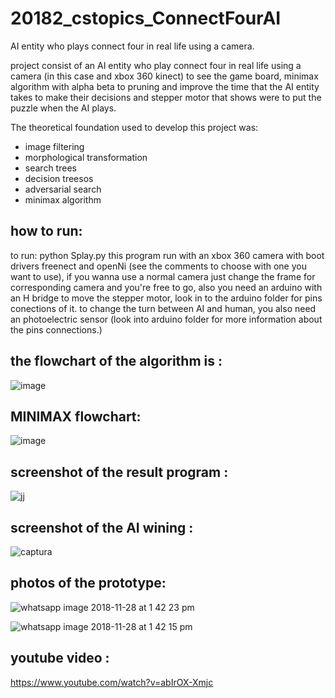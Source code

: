 # 20182_cstopics_ConnectFourAI
AI entity who plays connect four in real life using a camera.

project consist of an AI entity who play connect four in real life using a camera (in this case and xbox 360 kinect) to see the game board,  minimax algorithm with alpha beta to pruning and improve the time that the AI entity takes to make their decisions and stepper motor that shows were to put the puzzle when the AI plays.

The theoretical foundation used to develop this project was:
- image filtering 
- morphological transformation
- search trees
- decision treesos
- adversarial search
- minimax algorithm

## how to run:
to run:
python Splay.py 
this program run with an xbox 360 camera with boot drivers  freenect and openNi (see the comments to choose with one you want to use), if you wanna use a normal camera just change the frame for corresponding camera and you're free to go, also you need an arduino with an H bridge to move the stepper motor, look in to  the arduino folder for pins conections of it.
to change the turn between AI and human, you also need an photoelectric sensor (look into arduino folder for more information about the pins connections.)


## the flowchart of the algorithm is :
![image](https://user-images.githubusercontent.com/30030792/49172687-b9ad4700-f30f-11e8-8da1-25f624d3a9fc.png)

## MINIMAX flowchart:

![image](https://user-images.githubusercontent.com/30030792/49173047-9a62e980-f310-11e8-9530-3a1c6aafbf6b.png)

## screenshot of the result program :
![jj](https://user-images.githubusercontent.com/30030792/49173940-0d6d5f80-f313-11e8-82fb-ad2e61b51c9c.JPG)

## screenshot of the AI wining :

![captura](https://user-images.githubusercontent.com/30030792/49174016-3e4d9480-f313-11e8-8eb6-211d4aba013f.JPG)

## photos of the prototype:


![whatsapp image 2018-11-28 at 1 42 23 pm](https://user-images.githubusercontent.com/30030792/49174333-085ce000-f314-11e8-9015-a63dc335d227.jpeg)

![whatsapp image 2018-11-28 at 1 42 15 pm](https://user-images.githubusercontent.com/30030792/49174382-2fb3ad00-f314-11e8-9eea-d46ea70863ad.jpeg)
## youtube video :
https://www.youtube.com/watch?v=abIrOX-Xmjc





